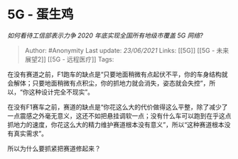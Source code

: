 # 5G - 蛋生鸡
*如何看待工信部表示力争 2020 年底实现全国所有地级市覆盖 5G 网络?*

> Author: #Anonymity
> Last update: *23/06/2021*
> Links: [[5G]]  [[5G - 未来展望2]]  [[5G - 远程医疗]]
> Tags:

在没有赛道之前，F1跑车的缺点是“只要地面稍微有点起伏不平，你的车身结构就会解体；只要地面稍微有点积尘，你的抓地力就会消失，姿态就会失控”，所以，“你这种设计完全不现实”。

在没有F1赛车之前，赛道的缺点是“你花这么大的代价做得这么平整，除了减少了一点震感之外毫无意义，这还不如把悬挂调软一点；没有什么车可以跑到在乎这点抓地力的速度，你花这么大的精力维护赛道根本没有意义”，所以“这种赛道根本没有真实需求”。

所以为什么要抓紧把赛道修起来？
